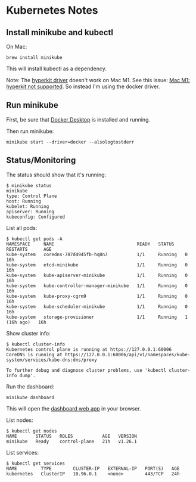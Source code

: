 # Kubernetes Notes

## Install minikube and kubectl

On Mac:

```
brew install minikube
```

This will install kubectl as a dependency.

Note: The [hyperkit driver](https://minikube.sigs.k8s.io/docs/drivers/hyperkit/) doesn't work on Mac M1. See this issue: [Mac M1: hyperkit not supported](https://github.com/kubernetes/minikube/issues/11885). So instead I'm using the docker driver.

## Run minikube

First, be sure that [Docker Desktop](https://docs.docker.com/desktop/install/mac-install/) is installed and running. 

Then run minikube:

```
minikube start --driver=docker --alsologtostderr
```


## Status/Monitoring

The status should show that it's running:

```
$ minikube status
minikube
type: Control Plane
host: Running
kubelet: Running
apiserver: Running
kubeconfig: Configured
```


List all pods:

```
$ kubectl get pods -A
NAMESPACE     NAME                               READY   STATUS    RESTARTS      AGE
kube-system   coredns-787d4945fb-hq8n7           1/1     Running   0             16h
kube-system   etcd-minikube                      1/1     Running   0             16h
kube-system   kube-apiserver-minikube            1/1     Running   0             16h
kube-system   kube-controller-manager-minikube   1/1     Running   0             16h
kube-system   kube-proxy-cgrm9                   1/1     Running   0             16h
kube-system   kube-scheduler-minikube            1/1     Running   0             16h
kube-system   storage-provisioner                1/1     Running   1 (16h ago)   16h
```

Show cluster info:
```
$ kubectl cluster-info
Kubernetes control plane is running at https://127.0.0.1:60006
CoreDNS is running at https://127.0.0.1:60006/api/v1/namespaces/kube-system/services/kube-dns:dns/proxy

To further debug and diagnose cluster problems, use 'kubectl cluster-info dump'.
```

Run the dashboard:

```
minikube dashboard
```

This will open the [dashboard web app](http://127.0.0.1:63406/api/v1/namespaces/kubernetes-dashboard/services/http:kubernetes-dashboard:/proxy/) in your browser.


List nodes:

```
$ kubectl get nodes
NAME       STATUS   ROLES           AGE   VERSION
minikube   Ready    control-plane   21h   v1.26.1
```

List services:

```
$ kubectl get services
NAME         TYPE        CLUSTER-IP   EXTERNAL-IP   PORT(S)   AGE
kubernetes   ClusterIP   10.96.0.1    <none>        443/TCP   24h
```

